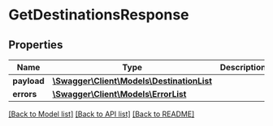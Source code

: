# GetDestinationsResponse

## Properties

Name | Type | Description | Notes
------------ | ------------- | ------------- | -------------
**payload** | [**\Swagger\Client\Models\DestinationList**](DestinationList.md) |  | [optional]
**errors** | [**\Swagger\Client\Models\ErrorList**](ErrorList.md) |  | [optional]

[[Back to Model list]](../../README.md#documentation-for-models) [[Back to API list]](../../README.md#documentation-for-api-endpoints) [[Back to README]](../../README.md)

